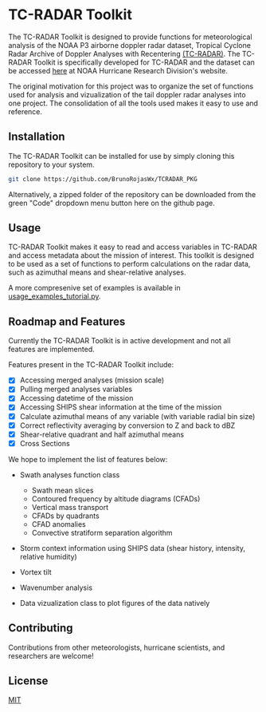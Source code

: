 # TC-RADAR Toolkit

The TC-RADAR Toolkit is designed to provide functions for meteorological analysis of the NOAA P3 airborne doppler radar dataset, Tropical Cyclone Radar Archive of Doppler Analyses with Recentering [(TC-RADAR)](https://www.aoml.noaa.gov/ftp/pub/hrd/data/radar/level3/TC_RADAR_README.pdf). The TC-RADAR Toolkit is specifically developed for TC-RADAR and the dataset can be accessed [here](https://www.aoml.noaa.gov/ftp/pub/hrd/data/radar/level3/) at NOAA Hurricane Research Division's website.

The original motivation for this project was to organize the set of functions used for analysis and vizualization of the tail doppler radar analyses into one project. The consolidation of all the tools used makes it easy to use and reference.

## Installation

The TC-RADAR Toolkit can be installed for use by simply cloning this repository to your system.

```bash
git clone https://github.com/BrunoRojasWx/TCRADAR_PKG
```

Alternatively, a zipped folder of the repository can be downloaded from the green "Code" dropdown menu button here on the github page.

## Usage

TC-RADAR Toolkit makes it easy to read and access variables in TC-RADAR and access metadata about the mission of interest. This toolkit is designed to be used as a set of functions to perform calculations on the radar data, such as azimuthal means and shear-relative analyses.

A more compresenive set of examples is available in [usage_examples_tutorial.py](https://github.com/BrunoRojasWx/TCRADAR_PKG/blob/master/usage_examples_tutorial.py).

## Roadmap and Features

Currently the TC-RADAR Toolkit is in active development and not all features are implemented. 

Features present in the TC-RADAR Toolkit include:
- [x] Accessing merged analyses (mission scale)
- [x] Pulling merged analyses variables
- [x] Accessing datetime of the mission
- [x] Accessing SHIPS shear information at the time of the mission
- [x] Calculate azimuthal means of any variable (with variable radial bin size)
- [x] Correct reflectivity averaging by conversion to Z and back to dBZ
- [x] Shear-relative quadrant and half azimuthal means
- [x] Cross Sections

We hope to implement the list of features below:

- Swath analyses function class
    - Swath mean slices
    - Contoured frequency by altitude diagrams (CFADs)
    - Vertical mass transport
    - CFADs by quadrants
    - CFAD anomalies
    - Convective stratiform separation algorithm

- Storm context information using SHIPS data (shear history, intensity, relative humidity)
- Vortex tilt
- Wavenumber analysis
- Data vizualization class to plot figures of the data natively

## Contributing

Contributions from other meteorologists, hurricane scientists, and researchers are welcome!

## License

[MIT](https://choosealicense.com/licenses/mit/)